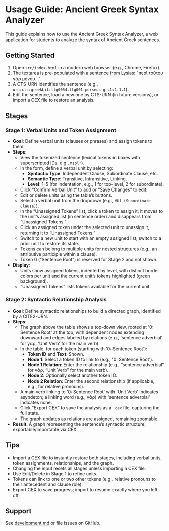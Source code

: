 # Usage Guide: Ancient Greek Syntax Analyzer

This guide explains how to use the Ancient Greek Syntax Analyzer, a web application for students to analyze the syntax of Ancient Greek sentences.

## Getting Started
1. Open `src/index.html` in a modern web browser (e.g., Chrome, Firefox).
2. The textarea is pre-populated with a sentence from Lysias: "περὶ τούτου γὰρ μόνου...".
3. A CTS-URN identifies the sentence (e.g., `urn:cts:greekLit:tlg0054.tlg001.perseus-grc1:1.1.1`).
4. Edit the sentence, load a new one by CTS-URN (in future versions), or import a CEX file to restore an analysis.

## Stages
### Stage 1: Verbal Units and Token Assignment
- **Goal**: Define verbal units (clauses or phrases) and assign tokens to them.
- **Steps**:
  - View the tokenized sentence (lexical tokens in boxes with superscripted IDs, e.g., `περὶ¹`).
  - In the form, define a verbal unit by selecting:
    - **Syntactic Type**: Independent Clause, Subordinate Clause, etc.
    - **Semantic Type**: Transitive, Intransitive, Linking.
    - **Level**: 1–5 (for indentation, e.g., 1 for top-level, 2 for subordinate).
  - Click “Confirm Verbal Unit” to add or “Save Changes” to edit.
  - Edit or delete units using the table’s buttons.
  - Select a verbal unit from the dropdown (e.g., `VU1 (Subordinate Clause)`).
  - In the “Unassigned Tokens” list, click a token to assign it; it moves to the unit’s assigned list (in sentence order) and disappears from “Unassigned Tokens.”
  - Click an assigned token under the selected unit to unassign it, returning it to “Unassigned Tokens.”
  - Switch to a new unit to start with an empty assigned list; switch to a prior unit to restore its state.
  - Tokens can belong to multiple units for nested structures (e.g., an attributive participle within a clause).
  - Token 0 (“Sentence Root”) is reserved for Stage 2 and not shown.
- **Display**:
  - Units show assigned tokens, indented by level, with distinct border colors per unit and the current unit’s tokens highlighted (green background).
  - “Unassigned Tokens” lists tokens available for the current unit.

### Stage 2: Syntactic Relationship Analysis
- **Goal**: Define syntactic relationships to build a directed graph, identified by a CITE2-URN.
- **Steps**:
  - The graph above the table shows a top-down view, rooted at '0: Sentence Root' at the top, with dependent nodes extending downward and edges labeled by relations (e.g., 'sentence adverbial' for γὰρ, 'Unit Verb' for the main verb).
  - In the table, for each token (starting with '0: Sentence Root'):
    - **Token ID** and **Text**: Shown.
    - **Node 1**: Select a token ID to link to (e.g., '0: Sentence Root').
    - **Node 1 Relation**: Enter the relationship (e.g., “sentence adverbial” for γὰρ, “Unit Verb” for the main verb).
    - **Node 2**: Optionally select another token ID.
    - **Node 2 Relation**: Enter the second relationship (if applicable, e.g., for relative pronouns).
  - A main verb linking to '0: Sentence Root' with 'Unit Verb' indicates asyndeton; a linking word (e.g., γὰρ) with 'sentence adverbial' indicates none.
  - Click “Export CEX” to save the analysis as a `.cex` file, capturing the full state.
  - The graph updates as relations are assigned, remaining zoomable.
- **Result**: A graph representing the sentence’s syntactic structure, exportable/importable via CEX.

## Tips
- Import a CEX file to instantly restore both stages, including verbal units, token assignments, relationships, and the graph.
- Changing the input resets all stages unless importing a CEX file.
- Use Edit/Delete in Stage 1 to refine units.
- Tokens can link to one or two other tokens (e.g., relative pronouns to their antecedent and clause role).
- Export CEX to save progress; import to resume exactly where you left off.

## Support
See [development.md](development.md) or file issues on GitHub.